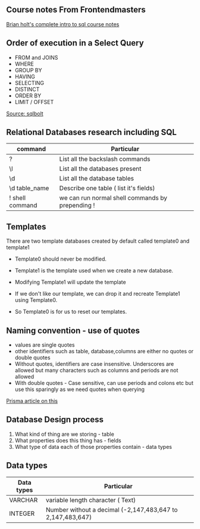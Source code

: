 ## Course notes From Frontendmasters

[Brian holt's complete intro to sql course notes](https://sql.holt.courses/)

## Order of execution in a Select Query

- FROM and JOINS
- WHERE
- GROUP BY
- HAVING
- SELECTING
- DISTINCT
- ORDER BY
- LIMIT / OFFSET

[Source: sqlbolt](https://sqlbolt.com/lesson/select_queries_order_of_execution)

## Relational Databases research including SQL

| command          | Particular                                        |
| ---------------- | ------------------------------------------------- |
| \?               | List all the backslash commands                   |
| \l               | List all the databases present                    |
| \d               | List all the database tables                      |
| \d table_name    | Describe one table ( list it's fields)            |
| \! shell command | we can run normal shell commands by prepending \! |

## Templates

There are two template databases created by default called template0 and template1

- Template0 should never be modified.

- Template1 is the template used when we create a new database.

- Modifying Template1 will update the template

- If we don't like our template, we can drop it and recreate Template1 using Template0.

- So Template0 is for us to reset our templates.

## Naming convention - use of quotes

- values are single quotes
- other identifiers such as table, database,columns are either no quotes or double quotes
- Without quotes, identifiers are case insensitive. Underscores are allowed but many characters such as columns and periods are not allowed
- With double quotes - Case sensitive, can use periods and colons etc but use this sparingly as we need quotes when querying

[Prisma article on this](https://www.prisma.io/dataguide/postgresql/short-guides/quoting-rules)

## Database Design process

1. What kind of thing are we storing - table
2. What properties does this thing has - fields
3. What type of data each of those properties contain - data types

## Data types

| Data types | Particular                                                 |
| ---------- | ---------------------------------------------------------- |
| VARCHAR    | variable length character ( Text)                          |
| INTEGER    | Number without a decimal (-2,147,483,647 to 2,147,483,647) |
